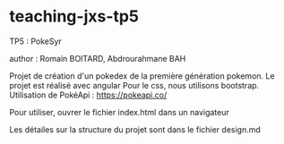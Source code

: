 # teaching-jxs-tp5
TP5 : PokeSyr

author : Romain BOITARD, Abdrourahmane BAH

Projet de création d'un pokedex de la première génération pokemon. Le projet est réalisé avec angular 
Pour le css, nous utilisons bootstrap.
Utilisation de PokéApi : https://pokeapi.co/

Pour utiliser, ouvrer le fichier index.html dans un navigateur

Les détailes sur la structure du projet sont dans le fichier design.md

